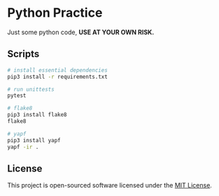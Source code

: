 # Python Practice

Just some python code, **USE AT YOUR OWN RISK.**

## Scripts

```bash
# install essential dependencies
pip3 install -r requirements.txt

# run unittests
pytest

# flake8
pip3 install flake8
flake8

# yapf
pip3 install yapf
yapf -ir .
```
## License

This project is open-sourced software licensed under the [MIT License](LICENSE).

